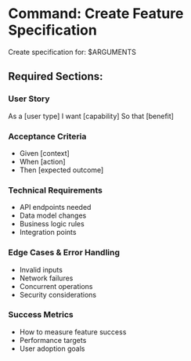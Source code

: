 # Command: Create Feature Specification

Create specification for: $ARGUMENTS

## Required Sections:

### User Story
As a [user type]
I want [capability]
So that [benefit]

### Acceptance Criteria
- Given [context]
- When [action]
- Then [expected outcome]

### Technical Requirements
- API endpoints needed
- Data model changes
- Business logic rules
- Integration points

### Edge Cases & Error Handling
- Invalid inputs
- Network failures
- Concurrent operations
- Security considerations

### Success Metrics
- How to measure feature success
- Performance targets
- User adoption goals